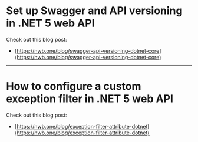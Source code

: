 # Set up Swagger and API versioning in .NET 5 web API

Check out this blog post:

- [https://nwb.one/blog/swagger-api-versioning-dotnet-core](https://nwb.one/blog/swagger-api-versioning-dotnet-core)

---

# How to configure a custom exception filter in .NET 5 web API

Check out this blog post:

- [https://nwb.one/blog/exception-filter-attribute-dotnet](https://nwb.one/blog/exception-filter-attribute-dotnet)